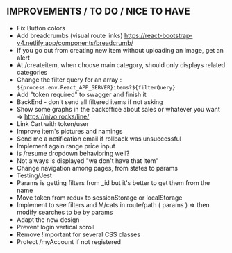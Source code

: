 ## IMPROVEMENTS / TO DO / NICE TO HAVE

- Fix Button colors
- Add breadcrumbs (visual route links) https://react-bootstrap-v4.netlify.app/components/breadcrumb/
- If you go out from creating new item without uploading an image, get an alert
- At /createitem, when choose main category, should only displays related categories
- Change the filter query for an array : `${process.env.React_APP_SERVER}items?${filterQuery}`
- Add "token required" to swagger and finish it
- BackEnd - don't send all filtered items if not asking
- Show some graphs in the backoffice about sales or whatever you want => https://nivo.rocks/line/
- Link Cart with token/user
- Improve item's pictures and namings
- Send me a notification email if rollback was unsuccessful
- Implement again range price input
- is /resume dropdown behavioring well?
- Not always is displayed "we don't have that item"
- Change navigation among pages, from states to params
- Testing/Jest
- Params is getting filters from \_id but it's better to get them from the name
- Move token from redux to sessionStorage or localStorage
- Implement to see filters and M/cats in route/path ( params ) => then modify searches to be by params
- Adapt the new design
- Prevent login vertical scroll
- Remove !important for several CSS classes
- Protect /myAccount if not registered
